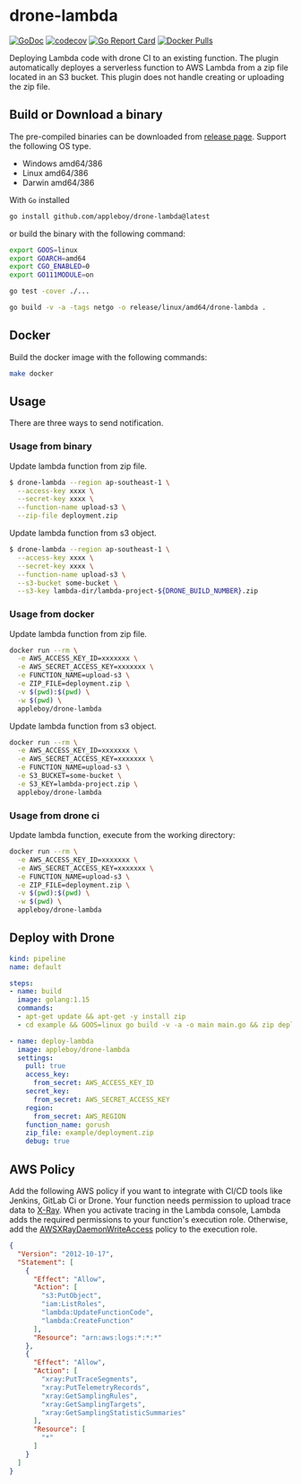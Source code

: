 # drone-lambda

[![GoDoc](https://godoc.org/github.com/appleboy/drone-lambda?status.svg)](https://godoc.org/github.com/appleboy/drone-lambda)
[![codecov](https://codecov.io/gh/appleboy/drone-lambda/branch/master/graph/badge.svg)](https://codecov.io/gh/appleboy/drone-lambda)
[![Go Report Card](https://goreportcard.com/badge/github.com/appleboy/drone-lambda)](https://goreportcard.com/report/github.com/appleboy/drone-lambda)
[![Docker Pulls](https://img.shields.io/docker/pulls/appleboy/drone-lambda.svg)](https://hub.docker.com/r/appleboy/drone-lambda/)

Deploying Lambda code with drone CI to an existing function. The plugin automatically deployes a serverless function to AWS Lambda from a zip file located in an S3 bucket. This plugin does not handle creating or uploading the zip file.

## Build or Download a binary

The pre-compiled binaries can be downloaded from [release page](https://github.com/appleboy/drone-lambda/releases). Support the following OS type.

* Windows amd64/386
* Linux amd64/386
* Darwin amd64/386

With `Go` installed

```bash
go install github.com/appleboy/drone-lambda@latest
```

or build the binary with the following command:

```sh
export GOOS=linux
export GOARCH=amd64
export CGO_ENABLED=0
export GO111MODULE=on

go test -cover ./...

go build -v -a -tags netgo -o release/linux/amd64/drone-lambda .
```

## Docker

Build the docker image with the following commands:

```bash
make docker
```

## Usage

There are three ways to send notification.

### Usage from binary

Update lambda function from zip file.

```sh
$ drone-lambda --region ap-southeast-1 \
  --access-key xxxx \
  --secret-key xxxx \
  --function-name upload-s3 \
  --zip-file deployment.zip
```

Update lambda function from s3 object.

```sh
$ drone-lambda --region ap-southeast-1 \
  --access-key xxxx \
  --secret-key xxxx \
  --function-name upload-s3 \
  --s3-bucket some-bucket \
  --s3-key lambda-dir/lambda-project-${DRONE_BUILD_NUMBER}.zip
```

### Usage from docker

Update lambda function from zip file.

```bash
docker run --rm \
  -e AWS_ACCESS_KEY_ID=xxxxxxx \
  -e AWS_SECRET_ACCESS_KEY=xxxxxxx \
  -e FUNCTION_NAME=upload-s3 \
  -e ZIP_FILE=deployment.zip \
  -v $(pwd):$(pwd) \
  -w $(pwd) \
  appleboy/drone-lambda
```

Update lambda function from s3 object.

```bash
docker run --rm \
  -e AWS_ACCESS_KEY_ID=xxxxxxx \
  -e AWS_SECRET_ACCESS_KEY=xxxxxxx \
  -e FUNCTION_NAME=upload-s3 \
  -e S3_BUCKET=some-bucket \
  -e S3_KEY=lambda-project.zip \
  appleboy/drone-lambda
```

### Usage from drone ci

Update lambda function, execute from the working directory:

```bash
docker run --rm \
  -e AWS_ACCESS_KEY_ID=xxxxxxx \
  -e AWS_SECRET_ACCESS_KEY=xxxxxxx \
  -e FUNCTION_NAME=upload-s3 \
  -e ZIP_FILE=deployment.zip \
  -v $(pwd):$(pwd) \
  -w $(pwd) \
  appleboy/drone-lambda
```

## Deploy with Drone

```yaml
kind: pipeline
name: default

steps:
- name: build
  image: golang:1.15
  commands:
  - apt-get update && apt-get -y install zip
  - cd example && GOOS=linux go build -v -a -o main main.go && zip deployment.zip main

- name: deploy-lambda
  image: appleboy/drone-lambda
  settings:
    pull: true
    access_key:
      from_secret: AWS_ACCESS_KEY_ID
    secret_key:
      from_secret: AWS_SECRET_ACCESS_KEY
    region:
      from_secret: AWS_REGION
    function_name: gorush
    zip_file: example/deployment.zip
    debug: true
```

## AWS Policy

Add the following AWS policy if you want to integrate with CI/CD tools like Jenkins, GitLab Ci or Drone. Your function needs permission to upload trace data to [X-Ray](https://docs.aws.amazon.com/lambda/latest/dg/services-xray.html). When you activate tracing in the Lambda console, Lambda adds the required permissions to your function's execution role. Otherwise, add the [AWSXRayDaemonWriteAccess](https://console.aws.amazon.com/iam/home#/policies/arn:aws:iam::aws:policy/AWSXRayDaemonWriteAccess) policy to the execution role.

```json
{
  "Version": "2012-10-17",
  "Statement": [
    {
      "Effect": "Allow",
      "Action": [
        "s3:PutObject",
        "iam:ListRoles",
        "lambda:UpdateFunctionCode",
        "lambda:CreateFunction"
      ],
      "Resource": "arn:aws:logs:*:*:*"
    },
    {
      "Effect": "Allow",
      "Action": [
        "xray:PutTraceSegments",
        "xray:PutTelemetryRecords",
        "xray:GetSamplingRules",
        "xray:GetSamplingTargets",
        "xray:GetSamplingStatisticSummaries"
      ],
      "Resource": [
        "*"
      ]
    }
  ]
}
```
